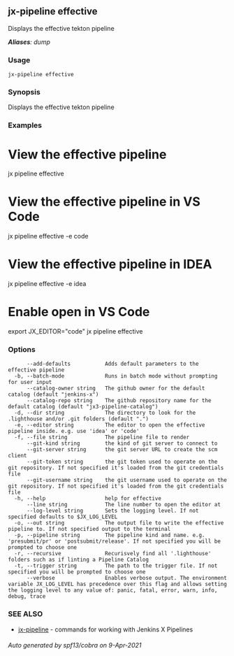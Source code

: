 ## jx-pipeline effective

Displays the effective tekton pipeline

***Aliases**: dump*

### Usage

```
jx-pipeline effective
```

### Synopsis

Displays the effective tekton pipeline

### Examples

  # View the effective pipeline
  jx pipeline effective
  
  # View the effective pipeline in VS Code
  jx pipeline effective -e code
  
  # View the effective pipeline in IDEA
  jx pipeline effective -e idea
  
  # Enable open in VS Code
  export JX_EDITOR="code"
  jx pipeline effective

### Options

```
      --add-defaults           Adds default parameters to the effective pipeline
  -b, --batch-mode             Runs in batch mode without prompting for user input
      --catalog-owner string   The github owner for the default catalog (default "jenkins-x")
      --catalog-repo string    The github repository name for the default catalog (default "jx3-pipeline-catalog")
  -d, --dir string             The directory to look for the .lighthouse and/or .git folders (default ".")
  -e, --editor string          The editor to open the effective pipeline inside. e.g. use 'idea' or 'code'
  -f, --file string            The pipeline file to render
      --git-kind string        the kind of git server to connect to
      --git-server string      the git server URL to create the scm client
      --git-token string       the git token used to operate on the git repository. If not specified it's loaded from the git credentials file
      --git-username string    the git username used to operate on the git repository. If not specified it's loaded from the git credentials file
  -h, --help                   help for effective
      --line string            The line number to open the editor at
      --log-level string       Sets the logging level. If not specified defaults to $JX_LOG_LEVEL
  -o, --out string             The output file to write the effective pipeline to. If not specified output to the terminal
  -p, --pipeline string        The pipeline kind and name. e.g. 'presubmit/pr' or 'postsubmit/release'. If not specified you will be prompted to choose one
  -r, --recursive              Recurisvely find all '.lighthouse' folders such as if linting a Pipeline Catalog
  -t, --trigger string         The path to the trigger file. If not specified you will be prompted to choose one
      --verbose                Enables verbose output. The environment variable JX_LOG_LEVEL has precedence over this flag and allows setting the logging level to any value of: panic, fatal, error, warn, info, debug, trace
```

### SEE ALSO

* [jx-pipeline](jx-pipeline.md)	 - commands for working with Jenkins X Pipelines

###### Auto generated by spf13/cobra on 9-Apr-2021
